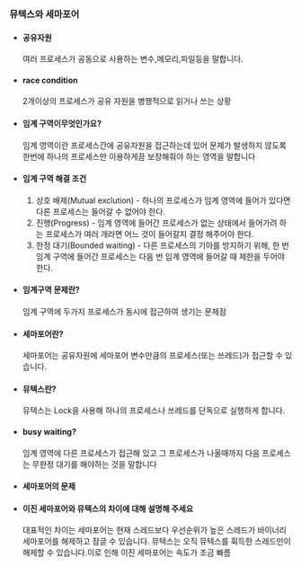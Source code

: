 ### 뮤텍스와 세마포어

- #### 공유자원
    
    여러 프로세스가 공동으로 사용하는 변수,메모리,파일등을 말합니다.
    
- #### race condition
    
    2개이상의 프로세스가 공유 자원을 병행적으로 읽거나 쓰는 상황
    
- #### 임계 구역이무엇인가요?
    
    임계 영역이란 프로세스간에 공유자원을 접근하는데 있어 문제가 발생하지 않도록 한번에 하나의 프로세스만 이용하게끔 보장해줘야 하는 영역을 말합니다
    
- #### 임계 구역 해결 조건
    1. 상호 배제(Mutual exclution) - 하나의 프로세스가 임계 영역에 들어가 있다면 다른 프로세스는 들어갈 수 없어야 한다.
    2. 진행(Progress) - 임계 영역에 들어간 프로세스가 없는 상태에서 들어가려 하는 프로세스가 여러 개라면 어느 것이 들어갈지 결정 해주어야 한다.
    3. 한정 대기(Bounded waiting) - 다른 프로세스의 기아를 방지하기 위해, 한 번 임계 구역에 들어간 프로세스는 다음 번 임계 영역에 들어갈 때 제한을 두어야 한다.
- #### 임계구역 문제란?
    
    임계 구역에 두가지 프로세스가 동시에 접근하여 생기는 문제점
    
- #### 세마포어란?
    
    세마포어는 공유자원에 세마포어 변수만큼의 프로세스(또는 쓰레드)가 접근할 수 있습니다.
    
- #### 뮤텍스란?
    
    뮤텍스는 Lock을 사용해 하나의 프로세스나 쓰레드를 단독으로 실행하게 합니다.
    
- #### busy waiting?
    
    임계 영역에 다른 프로세스가 접근해 있고 그 프로세스가 나올때까지 다음 프로세스는 무한정 대기를 해야하는 것을 말합니다
    
- #### 세마포어의 문제
    
    
- #### 이진 세마포어와 뮤텍스의 차이에 대해 설명해 주세요
    
    대표적인 차이는 세마포어는 현재 스레드보다 우선순위가 높은 스레드가 바이너리 세마포어를 해제하고 잠글 수 있습니다. 뮤텍스는 오직 뮤텍스를 휙득한 스레드만이 해제할 수 있습니다.이로 인해 이진 세마포어는  속도가 조금 빠름
    
